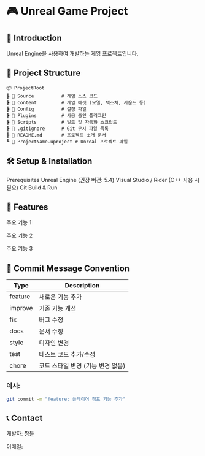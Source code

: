 # 🎮 Unreal Game Project

## 📌 Introduction
Unreal Engine을 사용하여 개발하는 게임 프로젝트입니다.

## 📂 Project Structure
```text
📦 ProjectRoot
┣ 📂 Source          # 게임 소스 코드
┣ 📂 Content         # 게임 에셋 (모델, 텍스처, 사운드 등)
┣ 📂 Config          # 설정 파일
┣ 📂 Plugins         # 사용 중인 플러그인
┣ 📂 Scripts         # 빌드 및 자동화 스크립트
┣ 📜 .gitignore      # Git 무시 파일 목록
┣ 📜 README.md       # 프로젝트 소개 문서
┗ 📜 ProjectName.uproject # Unreal 프로젝트 파일
```

## 🛠️ Setup & Installation
Prerequisites
Unreal Engine (권장 버전: 5.4)
Visual Studio / Rider (C++ 사용 시 필요)
Git
Build & Run

## 🎯 Features
주요 기능 1

주요 기능 2

주요 기능 3


## 📌 Commit Message Convention
|Type|Description|
|------|------|
|feature|새로운 기능 추가|
|improve|기존 기능 개선|
|fix|버그 수정|
|docs|문서 수정|
|style|디자인 변경|
|test|테스트 코드 추가/수정|
|chore|코드 스타일 변경 (기능 변경 없음)|
### 예시:
```bash
git commit -m "feature: 플레이어 점프 기능 추가"
```

## 📞 Contact
개발자: 짱돌

이메일: 

